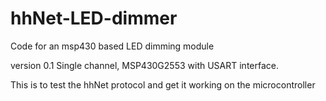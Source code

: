 hhNet-LED-dimmer
================

Code for an msp430 based LED dimming module

version 0.1
Single channel, MSP430G2553 with USART interface.

This is to test the hhNet protocol and get it working on the microcontroller
